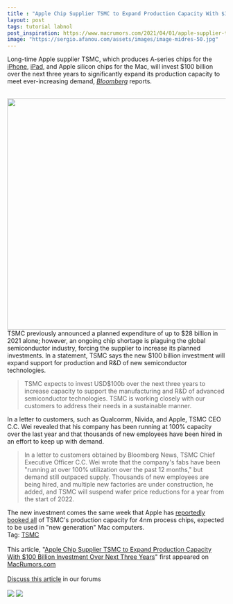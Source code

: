 ```yaml
---
title : "Apple Chip Supplier TSMC to Expand Production Capacity With $100 Billion Investment Over Next Three Years"
layout: post
tags: tutorial labnol
post_inspiration: https://www.macrumors.com/2021/04/01/apple-supplier-tsmc-invest-100-billion/
image: "https://sergio.afanou.com/assets/images/image-midres-50.jpg"
---
```


Long-time Apple supplier TSMC, which produces A-series chips for the <a href="https://www.macrumors.com/guide/iphone/">iPhone</a>, <a href="https://www.macrumors.com/roundup/ipad/">iPad</a>, and Apple silicon chips for the Mac, will invest &#36;100 billion over the next three years to significantly expand its production capacity to meet ever-increasing demand, <em><a href= "https://www.bloomberg.com/news/articles/2021-04-01/tsmc-to-invest-100-billion-over-three-years-to-grow-capacity">Bloomberg</a></em> reports.
<br/>

<br/>
<img src="https://images.macrumors.com/article-new/2019/05/apple-chip-lab.jpg" alt="" width="800" height="533" class="aligncenter size-full wp-image-694480" />
<br/>
TSMC previously announced a planned expenditure of up to &#36;28 billion in 2021 alone; however, an ongoing chip shortage is plaguing the global semiconductor industry, forcing the supplier to increase its planned investments. In a statement, TSMC says the new &#36;100 billion investment will expand support for production and R&D of new semiconductor technologies. 
<br/>
<blockquote>TSMC expects to invest USD&#36;100b over the next three years to increase capacity to support the manufacturing and R&D of advanced semiconductor technologies. TSMC is working closely with our customers to address their needs in a sustainable manner.</blockquote>In a letter to customers, such as Qualcomm, Nivida, and Apple, TSMC CEO C.C. Wei revealed that his company has been running at 100% capacity over the last year and that thousands of new employees have been hired in an effort to keep up with demand.
<br/>
<blockquote>In a letter to customers obtained by Bloomberg News, TSMC Chief Executive Officer C.C. Wei wrote that the company's fabs have been "running at over 100% utilization over the past 12 months," but demand still outpaced supply. Thousands of new employees are being hired, and multiple new factories are under construction, he added, and TSMC will suspend wafer price reductions for a year from the start of 2022.</blockquote>The new investment comes the same week that Apple has <a href="https://www.macrumors.com/2021/03/30/4nm-chips-for-apple-silicon-macs/">reportedly booked all</a> of TSMC's production capacity for 4nm process chips, expected to be used in "new generation" Mac computers.<div class="linkback">Tag: <a href="https://www.macrumors.com/guide/tsmc/">TSMC</a></div><br/>This article, &quot;<a href="https://www.macrumors.com/2021/04/01/apple-supplier-tsmc-invest-100-billion/">Apple Chip Supplier TSMC to Expand Production Capacity With &#36;100 Billion Investment Over Next Three Years</a>&quot; first appeared on <a href="https://www.macrumors.com">MacRumors.com</a><br/><br/><a href="https://forums.macrumors.com/threads/apple-chip-supplier-tsmc-to-expand-production-capacity-with-100-billion-investment-over-next-three-years.2290286/">Discuss this article</a> in our forums<br/><br/><div class="feedflare">
<a href="http://feeds.macrumors.com/~ff/MacRumors-All?a=BF4qjC__JI8:yhvbHCe9wno:6W8y8wAjSf4"><img src="http://feeds.feedburner.com/~ff/MacRumors-All?d=6W8y8wAjSf4" border="0"></img></a> <a href="http://feeds.macrumors.com/~ff/MacRumors-All?a=BF4qjC__JI8:yhvbHCe9wno:qj6IDK7rITs"><img src="http://feeds.feedburner.com/~ff/MacRumors-All?d=qj6IDK7rITs" border="0"></img></a>
</div><img src="http://feeds.feedburner.com/~r/MacRumors-All/~4/BF4qjC__JI8" height="1" width="1" alt=""/>